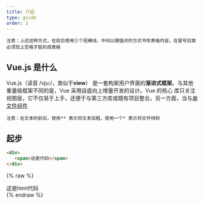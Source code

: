 ```yaml
---
title: 介绍
type: guide
order: 2
---
```

    注意：上述这种方式，在前后使用三个短横线，中间以键值对的方式书写表格内容，在冒号后面必须加上空格才能形成表格

## Vue.js 是什么
  Vue.js（读音 /vju:/，类似于**view**） 是一套构架用户界面的**渐进式框架**。与其他重量级框架不同的是，Vue 采用自底向上增量开发的设计。Vue 的核心
库只关注视图层，它不仅易于上手，还便于与第三方库或既有项目整合。另一方面，当与[单文件组件](single-file-components.html)

    注意：在文本的前后，使用** 表示将文本加粗，使用一个* 表示将文件倾斜


## 起步
```html
<div>
   <span>这是代码</span>
</div>
```
{% raw %}
<div>
 <span>这是html代码</span>
</div>
{% endraw %}
